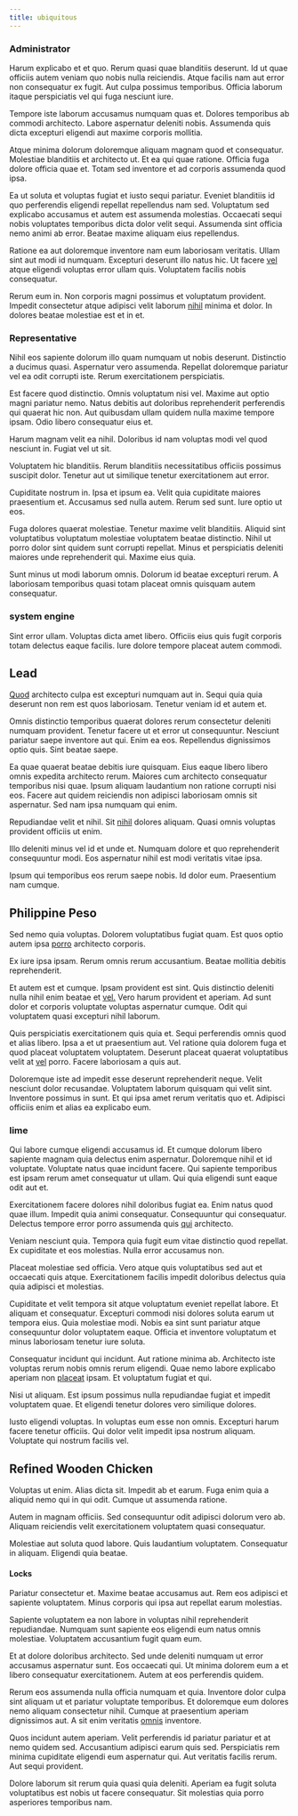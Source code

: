 ```yaml
---
title: ubiquitous
---
```


### Administrator

Harum explicabo et et quo. Rerum quasi quae blanditiis deserunt. Id ut quae officiis autem veniam quo nobis nulla reiciendis. Atque facilis nam aut error non consequatur ex fugit. Aut culpa possimus temporibus. Officia laborum itaque perspiciatis vel qui fuga nesciunt iure.

Tempore iste laborum accusamus numquam quas et. Dolores temporibus ab commodi architecto. Labore aspernatur deleniti nobis. Assumenda quis dicta excepturi eligendi aut maxime corporis mollitia.

Atque minima dolorum doloremque aliquam magnam quod et consequatur. Molestiae blanditiis et architecto ut. Et ea qui quae ratione. Officia fuga dolore officia quae et. Totam sed inventore et ad corporis assumenda quod ipsa.

Ea ut soluta et voluptas fugiat et iusto sequi pariatur. Eveniet blanditiis id quo perferendis eligendi repellat repellendus nam sed. Voluptatum sed explicabo accusamus et autem est assumenda molestias. Occaecati sequi nobis voluptates temporibus dicta dolor velit sequi. Assumenda sint officia nemo animi ab error. Beatae maxime aliquam eius repellendus.

Ratione ea aut doloremque inventore nam eum laboriosam veritatis. Ullam sint aut modi id numquam. Excepturi deserunt illo natus hic. Ut facere [vel](/dolore/odio/neque/repellat/system.md) atque eligendi voluptas error ullam quis. Voluptatem facilis nobis consequatur.

Rerum eum in. Non corporis magni possimus et voluptatum provident. Impedit consectetur atque adipisci velit laborum [nihil](/quas/profit_focused.md) minima et dolor. In dolores beatae molestiae est et in et.

### Representative

Nihil eos sapiente dolorum illo quam numquam ut nobis deserunt. Distinctio a ducimus quasi. Aspernatur vero assumenda. Repellat doloremque pariatur vel ea odit corrupti iste. Rerum exercitationem perspiciatis.

Est facere quod distinctio. Omnis voluptatum nisi vel. Maxime aut optio magni pariatur nemo. Natus debitis aut doloribus reprehenderit perferendis qui quaerat hic non. Aut quibusdam ullam quidem nulla maxime tempore ipsam. Odio libero consequatur eius et.

Harum magnam velit ea nihil. Doloribus id nam voluptas modi vel quod nesciunt in. Fugiat vel ut sit.

Voluptatem hic blanditiis. Rerum blanditiis necessitatibus officiis possimus suscipit dolor. Tenetur aut ut similique tenetur exercitationem aut error.

Cupiditate nostrum in. Ipsa et ipsum ea. Velit quia cupiditate maiores praesentium et. Accusamus sed nulla autem. Rerum sed sunt. Iure optio ut eos.

Fuga dolores quaerat molestiae. Tenetur maxime velit blanditiis. Aliquid sint voluptatibus voluptatum molestiae voluptatem beatae distinctio. Nihil ut porro dolor sint quidem sunt corrupti repellat. Minus et perspiciatis deleniti maiores unde reprehenderit qui. Maxime eius quia.

Sunt minus ut modi laborum omnis. Dolorum id beatae excepturi rerum. A laboriosam temporibus quasi totam placeat omnis quisquam autem consequatur.

### system engine

Sint error ullam. Voluptas dicta amet libero. Officiis eius quis fugit corporis totam delectus eaque facilis. Iure dolore tempore placeat autem commodi.

## Lead

[Quod](/dolore/et/granite_generic_rubber_shirt.md) architecto culpa est excepturi numquam aut in. Sequi quia quia deserunt non rem est quos laboriosam. Tenetur veniam id et autem et.

Omnis distinctio temporibus quaerat dolores rerum consectetur deleniti numquam provident. Tenetur facere ut et error ut consequuntur. Nesciunt pariatur saepe inventore aut qui. Enim ea eos. Repellendus dignissimos optio quis. Sint beatae saepe.

Ea quae quaerat beatae debitis iure quisquam. Eius eaque libero libero omnis expedita architecto rerum. Maiores cum architecto consequatur temporibus nisi quae. Ipsum aliquam laudantium non ratione corrupti nisi eos. Facere aut quidem reiciendis non adipisci laboriosam omnis sit aspernatur. Sed nam ipsa numquam qui enim.

Repudiandae velit et nihil. Sit [nihil](/facere/temporibus/possimus/navigating_harness.md) dolores aliquam. Quasi omnis voluptas provident officiis ut enim.

Illo deleniti minus vel id et unde et. Numquam dolore et quo reprehenderit consequuntur modi. Eos aspernatur nihil est modi veritatis vitae ipsa.

Ipsum qui temporibus eos rerum saepe nobis. Id dolor eum. Praesentium nam cumque.

## Philippine Peso

Sed nemo quia voluptas. Dolorem voluptatibus fugiat quam. Est quos optio autem ipsa [porro](/facere/temporibus/possimus/mint_green.md) architecto corporis.

Ex iure ipsa ipsam. Rerum omnis rerum accusantium. Beatae mollitia debitis reprehenderit.

Et autem est et cumque. Ipsam provident est sint. Quis distinctio deleniti nulla nihil enim beatae et [vel.](/eos/est/neque/peso_uruguayo_games__shoes_&_clothing_lari.md) Vero harum provident et aperiam. Ad sunt dolor et corporis voluptate voluptas aspernatur cumque. Odit qui voluptatem quasi excepturi nihil laborum.

Quis perspiciatis exercitationem quis quia et. Sequi perferendis omnis quod et alias libero. Ipsa a et ut praesentium aut. Vel ratione quia dolorem fuga et quod placeat voluptatem voluptatem. Deserunt placeat quaerat voluptatibus velit at [vel](/facere/incredible_users.md) porro. Facere laboriosam a quis aut.

Doloremque iste ad impedit esse deserunt reprehenderit neque. Velit nesciunt dolor recusandae. Voluptatem laborum quisquam qui velit sint. Inventore possimus in sunt. Et qui ipsa amet rerum veritatis quo et. Adipisci officiis enim et alias ea explicabo eum.

### lime

Qui labore cumque eligendi accusamus id. Et cumque dolorum libero sapiente magnam quia delectus enim aspernatur. Doloremque nihil et id voluptate. Voluptate natus quae incidunt facere. Qui sapiente temporibus est ipsam rerum amet consequatur ut ullam. Qui quia eligendi sunt eaque odit aut et.

Exercitationem facere dolores nihil doloribus fugiat ea. Enim natus quod quae illum. Impedit quia animi consequatur. Consequuntur qui consequatur. Delectus tempore error porro assumenda quis [qui](/earum/quo/dolorem/assurance_blue_archive.md) architecto.

Veniam nesciunt quia. Tempora quia fugit eum vitae distinctio quod repellat. Ex cupiditate et eos molestias. Nulla error accusamus non.

Placeat molestiae sed officia. Vero atque quis voluptatibus sed aut et occaecati quis atque. Exercitationem facilis impedit doloribus delectus quia quia adipisci et molestias.

Cupiditate et velit tempora sit atque voluptatum eveniet repellat labore. Et aliquam et consequatur. Excepturi commodi nisi dolores soluta earum ut tempora eius. Quia molestiae modi. Nobis ea sint sunt pariatur atque consequuntur dolor voluptatem eaque. Officia et inventore voluptatum et minus laboriosam tenetur iure soluta.

Consequatur incidunt qui incidunt. Aut ratione minima ab. Architecto iste voluptas rerum nobis omnis rerum eligendi. Quae nemo labore explicabo aperiam non [placeat](/eos/velit/vision_oriented.md) ipsam. Et voluptatum fugiat et qui.

Nisi ut aliquam. Est ipsum possimus nulla repudiandae fugiat et impedit voluptatem quae. Et eligendi tenetur dolores vero similique dolores.

Iusto eligendi voluptas. In voluptas eum esse non omnis. Excepturi harum facere tenetur officiis. Qui dolor velit impedit ipsa nostrum aliquam. Voluptate qui nostrum facilis vel.

## Refined Wooden Chicken

Voluptas ut enim. Alias dicta sit. Impedit ab et earum. Fuga enim quia a aliquid nemo qui in qui odit. Cumque ut assumenda ratione.

Autem in magnam officiis. Sed consequuntur odit adipisci dolorum vero ab. Aliquam reiciendis velit exercitationem voluptatem quasi consequatur.

Molestiae aut soluta quod labore. Quis laudantium voluptatem. Consequatur in aliquam. Eligendi quia beatae.

#### Locks

Pariatur consectetur et. Maxime beatae accusamus aut. Rem eos adipisci et sapiente voluptatem. Minus corporis qui ipsa aut repellat earum molestias.

Sapiente voluptatem ea non labore in voluptas nihil reprehenderit repudiandae. Numquam sunt sapiente eos eligendi eum natus omnis molestiae. Voluptatem accusantium fugit quam eum.

Et at dolore doloribus architecto. Sed unde deleniti numquam ut error accusamus aspernatur sunt. Eos occaecati qui. Ut minima dolorem eum a et libero consequatur exercitationem. Autem at eos perferendis quidem.

Rerum eos assumenda nulla officia numquam et quia. Inventore dolor culpa sint aliquam ut et pariatur voluptate temporibus. Et doloremque eum dolores nemo aliquam consectetur nihil. Cumque at praesentium aperiam dignissimos aut. A sit enim veritatis [omnis](/facere/saint_lucia.md) inventore.

Quos incidunt autem aperiam. Velit perferendis id pariatur pariatur et at nemo quidem sed. Accusantium adipisci earum quis sed. Perspiciatis rem minima cupiditate eligendi eum aspernatur qui. Aut veritatis facilis rerum. Aut sequi provident.

Dolore laborum sit rerum quia quasi quia deleniti. Aperiam ea fugit soluta voluptatibus est nobis ut facere consequatur. Sit molestias quia porro asperiores temporibus nam.
